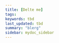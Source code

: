 ```yaml
---
title: [Delte me]
tags:
keywords: tbd
last_updated: tbd
summary: "blerg"
sidebar: mydoc_sidebar
---
```

